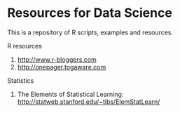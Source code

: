 Resources for Data Science
================

This is a repository of R scripts, examples and resources.

R resources

1. http://www.r-bloggers.com
2. http://onepager.togaware.com

Statistics

1. The Elements of 
Statistical Learning: http://statweb.stanford.edu/~tibs/ElemStatLearn/

